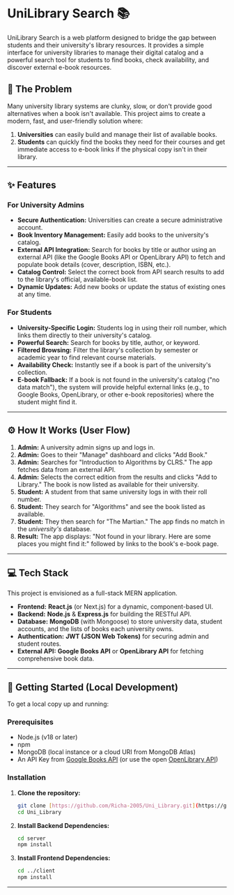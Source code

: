 # UniLibrary Search 📚

UniLibrary Search is a web platform designed to bridge the gap between students and their university's library resources. It provides a simple interface for university libraries to manage their digital catalog and a powerful search tool for students to find books, check availability, and discover external e-book resources.

## 🚀 The Problem

Many university library systems are clunky, slow, or don't provide good alternatives when a book isn't available. This project aims to create a modern, fast, and user-friendly solution where:
1.  **Universities** can easily build and manage their list of available books.
2.  **Students** can quickly find the books they need for their courses and get immediate access to e-book links if the physical copy isn't in their library.

---

## ✨ Features

### For University Admins
* **Secure Authentication:** Universities can create a secure administrative account.
* **Book Inventory Management:** Easily add books to the university's catalog.
* **External API Integration:** Search for books by title or author using an external API (like the Google Books API or OpenLibrary API) to fetch and populate book details (cover, description, ISBN, etc.).
* **Catalog Control:** Select the correct book from API search results to add to the library's official, available-book list.
* **Dynamic Updates:** Add new books or update the status of existing ones at any time.

### For Students
* **University-Specific Login:** Students log in using their roll number, which links them directly to their university's catalog.
* **Powerful Search:** Search for books by title, author, or keyword.
* **Filtered Browsing:** Filter the library's collection by semester or academic year to find relevant course materials.
* **Availability Check:** Instantly see if a book is part of the university's collection.
* **E-book Fallback:** If a book is not found in the university's catalog ("no data match"), the system will provide helpful external links (e.g., to Google Books, OpenLibrary, or other e-book repositories) where the student might find it.

---

## ⚙️ How It Works (User Flow)

1.  **Admin:** A university admin signs up and logs in.
2.  **Admin:** Goes to their "Manage" dashboard and clicks "Add Book."
3.  **Admin:** Searches for "Introduction to Algorithms by CLRS." The app fetches data from an external API.
4.  **Admin:** Selects the correct edition from the results and clicks "Add to Library." The book is now listed as available for their university.
5.  **Student:** A student from that same university logs in with their roll number.
6.  **Student:** They search for "Algorithms" and see the book listed as available.
7.  **Student:** They then search for "The Martian." The app finds no match in the *university's* database.
8.  **Result:** The app displays: "Not found in your library. Here are some places you might find it:" followed by links to the book's e-book page.

---

## 💻 Tech Stack

This project is envisioned as a full-stack MERN application.

* **Frontend:** **React.js** (or Next.js) for a dynamic, component-based UI.
* **Backend:** **Node.js** & **Express.js** for building the RESTful API.
* **Database:** **MongoDB** (with Mongoose) to store university data, student accounts, and the lists of books each university owns.
* **Authentication:** **JWT (JSON Web Tokens)** for securing admin and student routes.
* **External API:** **Google Books API** or **OpenLibrary API** for fetching comprehensive book data.

---

## 🔧 Getting Started (Local Development)

To get a local copy up and running:

### Prerequisites
* Node.js (v18 or later)
* npm
* MongoDB (local instance or a cloud URI from MongoDB Atlas)
* An API Key from [Google Books API](https://developers.google.com/books) (or use the open [OpenLibrary API](https://openlibrary.org/developers/api))

### Installation

1.  **Clone the repository:**
    ```sh
    git clone [https://github.com/Richa-2005/Uni_Library.git](https://github.com/Richa-2005/Uni_Library.git)
    cd Uni_Library
    ```

2.  **Install Backend Dependencies:**
    ```sh
    cd server
    npm install
    ```

3.  **Install Frontend Dependencies:**
    ```sh
    cd ../client
    npm install
    ```

---
